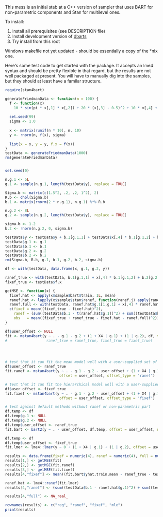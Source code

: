 This mess is an initial stab at a C++ version of sampler that uses BART for non-parametric components and Stan for multilevel ones.

To install:
  1. Install all prerequisites (see DESCRIPTION file)
  2. Install development version of [dbarts](/vdorie/dbarts)
  3. Try install from this root

Windows makefile not yet updated - should be essentially a copy of the \*nix one.

Here's some test code to get started with the package. It accepts an lme4 syntax and should be pretty flexible in that regard, but the results are not well packaged at present. You will have to manually dig into the samples, but they should at least have a familar structure.

```R
require(stan4bart)

generateFriedmanData <- function(n = 100) {
  f <- function(x)
    10 * sin(pi * x[,1] * x[,2]) + 20 * (x[,3] - 0.5)^2 + 10 * x[,4] + 5 * x[,5]
  
  set.seed(99)
  sigma <- 1.0
  
  x <- matrix(runif(n * 10), n, 10)
  y <- rnorm(n, f(x), sigma)
  
  list(x = x, y = y, f.x = f(x))
}
testData <- generateFriedmanData(1000)
rm(generateFriedmanData)


set.seed(0)

n.g.1 <- 5L
g.1 <- sample(n.g.1, length(testData$y), replace = TRUE)

Sigma.b <- matrix(c(1.5^2, .2, .2, 1^2), 2)
R.b <- chol(Sigma.b)
b.1 <- matrix(rnorm(2 * n.g.1), n.g.1) %*% R.b

n.g.2 <- 8L
g.2 <- sample(n.g.2, length(testData$y), replace = TRUE)

sigma.b <- 1.2
b.2 <- rnorm(n.g.2, 0, sigma.b)

testData$y <- testData$y + b.1[g.1,1] + testData$x[,4] * b.1[g.1,2] + b.2[g.2]
testData$g.1 <- g.1
testData$b.1 <- b.1
testData$g.2 <- g.2
testData$b.2 <- b.2
rm(Sigma.b, R.b, g.1, b.1, g.2, b.2, sigma.b)

df <- with(testData, data.frame(x, g.1, g.2, y))

ranef_true <- with(testData, b.1[g.1,1] + x[,4] * b.1[g.1,2] + b.2[g.2])
fixef_true <- testData$f.x

getMSE <- function(x) {
  fixef.hat <- apply(x$sample$bart$train, 1L, mean)
  ranef.hat <- lapply(x$sample$stan$ranef, function(ranef.j) apply(ranef.j, c(1, 2), mean))
  ranef.full <- with(testData, ranef.hat$g.1[1,g.1] + x[,4] * ranef.hat$g.1[2,g.1] + ranef.hat$g.2[g.2])
  c(fixef = mean((fixef_true - fixef.hat)^2),
    ranef = (sum((testData$b.1 - t(ranef.hat$g.1))^2) + sum((testData$b.2 - ranef.hat$g.2)^2)) / (length(testData$b.1) + length(testData$b.2)),
    obs   = mean((fixef_true + ranef_true - fixef.hat - ranef.full)^2))
}

df$user_offset <- NULL
fit <- mstan4bart(y ~ . - g.1 - g.2 + (1 + X4 | g.1) + (1 | g.2), df, verbose = 2)
#                  ranef_true = ranef_true, fixef_true = fixef_true)




# test that it can fit the mean model well with a user-supplied set of random effects
df$user_offset <- ranef_true
fit.ranef <- mstan4bart(y ~ . - g.1 - g.2 - user_offset + (1 + X4 | g.1) + (1 | g.2), df, verbose = 2,
                         offset = user_offset, offset_type = "ranef")

# test that it can fit the hierarchical model well with a user-supplied set of fixed effects
df$user_offset <- fixef_true
fit.fixef <- mstan4bart(y ~ . - g.1 - g.2 - user_offset + (1 + X4 | g.1) + (1 | g.2), df, verbose = 2,
                         offset = user_offset, offset_type = "fixef")

# test against default methods without ranef or non-parametric part
df.temp <- df
df.temp$g.1 <- NULL
df.temp$g.2 <- NULL
df.temp$user_offset <- ranef_true
fit.bart <- bart2(y ~ . - user_offset, df.temp, offset = user_offset, n.samples = 2000, n.burn = 1000, n.chains = 1, verbose = FALSE)

df.temp <- df
df.temp$user_offset <- fixef_true
fit.lmer <- lme4::lmer(y ~ 0 + (1 + X4 | g.1) + (1 | g.2), offset = user_offset, data = df.temp)

results <- data.frame(fixef = numeric(4), ranef = numeric(4), full = numeric(4))
results[1,] <- getMSE(fit)
results[2,] <- getMSE(fit.ranef)
results[3,] <- getMSE(fit.fixef)
results[4,"fixef"] <- mean((fit.bart$yhat.train.mean - ranef_true - testData$f.x)^2)

ranef.hat <- lme4::ranef(fit.lmer)
results[4,"ranef"] <- (sum((testData$b.1 - ranef.hat$g.1)^2) + sum((testData$b.2 - ranef.hat$g.2)^2)) / (length(testData$b.1) + length(testData$b.2))

results[4,"full"] <- NA_real_

rownames(results) <- c("reg", "ranef", "fixef", "mle")
print(results)
```
